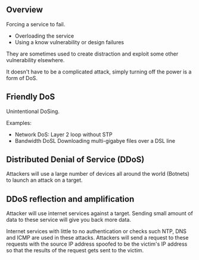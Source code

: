 ## Overview

Forcing a service to fail. 
- Overloading the service
- Using a know vulnerability or design failures

They are sometimes used to create distraction and exploit some other vulnerability elsewhere.

It doesn't have to be a complicated attack, simply turning off the power is a form of DoS.

## Friendly DoS

Unintentional DoSing.

Examples:
- Network DoS: Layer 2 loop without STP
- Bandwidth DoSL Downloading multi-gigabye files over a DSL line

## Distributed Denial of Service (DDoS)

Attackers will use a large number of devices all around the world (Botnets) to launch an attack on a target.

## DDoS reflection and amplification

Attacker will use internet services against a target. Sending small amount of data to these service will give you back more data.

Internet services with little to no authentication or checks such NTP, DNS and ICMP are used in these attacks. Attackers will send a request to these requests with the source IP address spoofed to be the victim's IP address so that the results of the request gets sent to the victim.